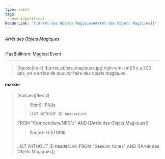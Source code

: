 ```yaml
---
type: event
tags:
 - event/political
headerLink: "[[Arrêt des Objets Magiques#Arrêt des Objets Magiques]]"
---
```


###### Arrêt des Objets Magiques
<span class="sub2">:FasBullhorn: Magical Event</span>
___

> [!quote|no-t]
>![[arret_objets_magiques.jpg|right wm-sm]]Il y a 200 ans, on a arrêté de pouvoir faire des objets magiques.
<span class="clearfix"></span>

#### marker
> [!column|flex 3]
>>[!hint]- PNJs
>>```dataview
>>LIST WITHOUT ID headerLink
>FROM "Compendium/NPC's" AND [[Arrêt des Objets Magiques]]
>
>>[!note]- HISTOIRE
>>```dataview
>LIST WITHOUT ID headerLink
>FROM "Session Notes" AND [[Arrêt des Objets Magiques]]
